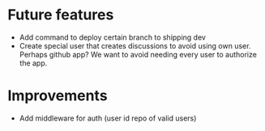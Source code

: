 # Future features
- Add command to deploy certain branch to shipping dev
- Create special user that creates discussions to avoid using own user. Perhaps github app?
We want to avoid needing every user to authorize the app.

# Improvements
- Add middleware for auth (user id repo of valid users)


